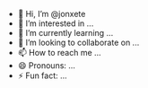 - 👋 Hi, I’m @jonxete
- 👀 I’m interested in ...
- 🌱 I’m currently learning ...
- 💞️ I’m looking to collaborate on ...
- 📫 How to reach me ...
- 😄 Pronouns: ...
- ⚡ Fun fact: ...

<!---
jonxete/jonxete is a ✨ special ✨ repository because its `README.md` (this file) appears on your GitHub profile.
You can click the Preview link to take a look at your changes.
--->
